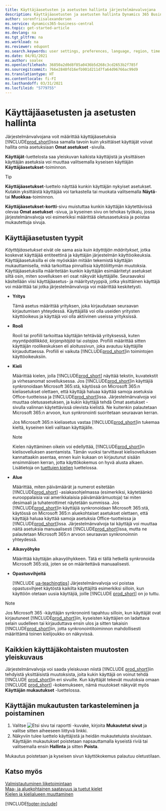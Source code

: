 ```yaml
---
title: Käyttäjäasetusten ja asetusten hallinta järjestelmänvalvojana
description: Käyttäjäasetusten ja asetusten hallinta Dynamics 365 Business Centralissa.
author: sorenfriisalexandersen
ms.service: dynamics365-business-central
ms.topic: get-started-article
ms.devlang: na
ms.tgt_pltfrm: na
ms.workload: na
ms.reviewer: edupont
ms.search.keywords: user settings, preferences, language, region, time zone, regional settings
ms.date: 04/01/2021
ms.author: soalex
ms.openlocfilehash: 36850a2d0d8f85a0436b5d268c3cd2653b2f785f
ms.sourcegitcommit: 766e2840fd16efb901d211d7fa64d96766ac99d9
ms.translationtype: HT
ms.contentlocale: fi-FI
ms.lasthandoff: 03/31/2021
ms.locfileid: "5779755"
---
```

# <a name="manage-user-settings-and-preferences"></a>Käyttäjäasetusten ja asetusten hallinta

Järjestelmänvalvojana voit määrittää käyttäjäasetuksia [!INCLUDE[prod_short](includes/prod_short.md)]issa samalla tavoin kuin yksittäiset käyttäjät voivat hallita omia asetuksiaan **Omat asetukset** -sivulla.  

**Käyttäjät**-luettelosta saa yleiskuvan kaikista käyttäjistä ja yksittäisen käyttäjän asetuksia voi muuttaa valitsemalla kyseisen käyttäjän **Käyttäjäasetukset**-toiminnon.

> [!TIP]
> **Käyttäjäasetukset**-luettelo näyttää kunkin käyttäjän nykyiset asetukset. Kutakin yksittäistä käyttäjää voi tarkastella tai muokata valitsemalla **Näytä**- tai **Muokkaa**-toiminnon.

**Käyttäjäasetukset-kortti**-sivu muistuttaa kunkin käyttäjän käytettävissä olevaa **Omat asetukset** -sivua, ja kyseinen sivu on tehokas työkalu, jossa järjestelmänvalvoja voi esimerkiksi määrittää oletusasetuksia ja poistaa mukautettuja sivuja.  

## <a name="types-of-user-settings"></a>Käyttäjäasetusten tyypit

*Käyttäjäasetukset* eivät ole sama asia kuin *käyttäjän määritykset*, jotka koskevat käyttäjää entiteettinä ja käyttäjän järjestelmän käyttöoikeuksia. Käyttäjäasetuksilla ei ole myöskään mitään tekemistä käyttäjän mukauttamisella, mikä tarkoittaa pinnallisia käyttöliittymän muutoksia. Käyttäjäasetuksilla määritetään kunkin käyttäjän esimääritetyt asetukset siltä osin, miten sovelluksen eri osat näkyvät käyttäjälle. Seuraavaksi käsitellään viisi käyttäjäasetus- ja määritystyyppiä, jotka yksittäinen käyttäjä voi määrittää tai jotka järjestelmänvalvoja voi määrittää keskitetysti.

- **Yritys**  

  Tämä asetus määrittää yrityksen, joka kirjaudutaan seuraavan kirjautumisen yhteydessä. Käyttäjällä voi olla useiden yritysten käyttöoikeus ja käyttäjä voi olla aktiivinen useissa yrityksissä.

- **Rooli**  

  Rooli tai profiili tarkoittaa käyttäjän tehtävää yrityksessä, kuten *myyntipäällikköä*, *kirjanpitäjää* tai *ostajaa*. Profiili määrittää sitten käyttäjän roolikeskuksen eli aloitussivun, joka avautuu käyttäjille kirjauduttaessa. Profiili ei vaikuta [!INCLUDE[prod_short](includes/prod_short.md)]in toimintojen käyttöoikeuksiin.  

- **Kieli**  

  Määrittää kielen, jolla [!INCLUDE[prod_short](includes/prod_short.md)] näyttää tekstin, kuvatekstit ja virhesanomat sovelluksessa. Jos [!INCLUDE[prod_short](includes/prod_short.md)]in käyttäjiä synkronoidaan Microsoft 365:stä, käytössä on Microsoft 365:n kieliasetukset olettaen, että käyttäjä haluaa käyttää samoja asetuksia Office-tuotteissa ja [!INCLUDE[prod_short](includes/prod_short.md)]issa. Järjestelmänvalvoja voi muuttaa oletusasetuksen, ja kukin käyttäjä tehdä Omat asetukset -sivulla valinnan käytettävissä olevista kielistä. Ne kuitenkin palautetaan Microsoft 365:n arvoon, kun synkronointi suoritetaan seuraavan kerran.

  Jos Microsoft 365:n kieliasetus vastaa [!INCLUDE[prod_short](includes/prod_short.md)]in tukemaa kieltä, kyseinen kieli valitaan käyttäjälle.  

  > [!NOTE]
  > Kielen näyttäminen oikein voi edellyttää, [!INCLUDE[prod_short](includes/prod_short.md)]in kielisovelluksen asentamista. Tämän vuoksi tarvittavat kielisovelluksen kannattaakin asentaa, ennen kuin kukaan on kirjautunut sisään ensimmäisen kerran, jotta käyttökokemus on hyvä alusta alkaen. Lisätietoja on [tuettujen kielien](/dynamics365/business-central/dev-itpro/compliance/apptest-countries-and-translations) luettelossa.  
  
- **Alue**  

  Määrittää, miten päivämäärät ja numerot esitetään [!INCLUDE[prod_short](includes/prod_short.md)] -asiakasohjelmassa (esimerkiksi, käytetäänkö eurooppalaisia vai amerikkalaisia päivämäärämuotoja) tai miten desimaali ja tuhaterottimet näytetään summissa. Jos [!INCLUDE[prod_short](includes/prod_short.md)]in käyttäjiä synkronoidaan Microsoft 365:stä, käytössä on Microsoft 365:n aluekohtaiset asetukset olettaen, että käyttäjä haluaa käyttää samoja asetuksia Office-tuotteissa ja [!INCLUDE[prod_short](includes/prod_short.md)]issa. Järjestelmänvalvoja tai käyttäjä voi muuttaa näitä asetuksia manuaalisesti [!INCLUDE[prod_short](includes/prod_short.md)]issa, mutta ne palautetaan Microsoft 365:n arvoon seuraavan synkronoinnin yhteydessä.

- **Aikavyöhyke**  

  Määrittää käyttäjän aikavyöhykkeen. Tätä ei tällä hetkellä synkronoida Microsoft 365:stä, joten se on määritettävä manuaalisesti.  

- **Opastusvihjeitä**

  [!INCLUDE [ua-teachingtips](includes/ua-teachingtips.md)] Järjestelmänvalvoja voi poistaa opastusvihjeet käytöstä kaikilta käyttäjiltä esimerkiksi silloin, kun käyttöön otetaan uusia käyttäjiä, joille [!INCLUDE [prod_short](includes/prod_short.md)] on jo tuttu.  

> [!NOTE]
> Jos Microsoft 365 -käyttäjän synkronointi tapahtuu silloin, kun käyttäjät ovat kirjautuneet [!INCLUDE[prod_short](includes/prod_short.md)]iin, kyseisten käyttäjien on ladattava selain uudelleen tai kirjauduttava ensin ulos ja sitten takaisin [!INCLUDE[prod_short](includes/prod_short.md)]iin, jotta synkronointitoiminnon mahdollisesti määrittämä toinen kielijoukko on näkyvissä.

## <a name="overview-of-all-user-specific-changes"></a>Kaikkien käyttäjäkohtaisten muutosten yleiskuvaus

Järjestelmänvalvoja voi saada yleiskuvan niistä [!INCLUDE [prod_short](includes/prod_short.md)]iin tehdyistä yksittäisistä muutoksista, joita kukin käyttäjä on voinut tehdä [!INCLUDE [prod_short](includes/prod_short.md)]in eri sivuille. Kun käyttäjät tekevät muutoksia omaan [!INCLUDE [prod_short](includes/prod_short.md)] -kokemukseen, nämä muutokset näkyvät myös **Käyttäjän mukautukset** -luettelossa. <!--Administrators can also set these settings for users before they log in the first time, so users do not have to do it themselves, providing them a better *getting started* experience.-->

<!-- >[!NOTE]
> User personalizations do not have anything to do with the *personal* lightweight changes a user can make to the user experience.-->

## <a name="to-review-or-delete-user-personalizations"></a>Käyttäjän mukautusten tarkasteleminen ja poistaminen

1. Valitse ![Etsi sivu tai raportti](media/ui-search/search_small.png "Etsi sivua tai raporttia -kuvake") -kuvake, kirjoita **Mukautetut sivut** ja valitse sitten aiheeseen liittyvä linkki.
2. Näkyviin tulee luettelo käyttäjistä ja heidän mukautetuista sivuistaan. Käyttäjän mukautukset poistetaan napsauttamalla kyseistä riviä tai valitsemalla ensin **Hallinta** ja sitten **Poista**.

Mukautus poistetaan ja kyseisen sivun käyttökokemus palautuu oletustilaan.

## <a name="see-also"></a>Katso myös

[Valmistautuminen liiketoimintaan](ui-get-ready-business.md)  
[Maa- ja aluekohtainen saatavuus ja tuetut kielet](/dynamics365/business-central/dev-itpro/compliance/apptest-countries-and-translations)  
[Kielen ja kielialueen muuttaminen](about-locale-language.md)  

[!INCLUDE[footer-include](includes/footer-banner.md)]
